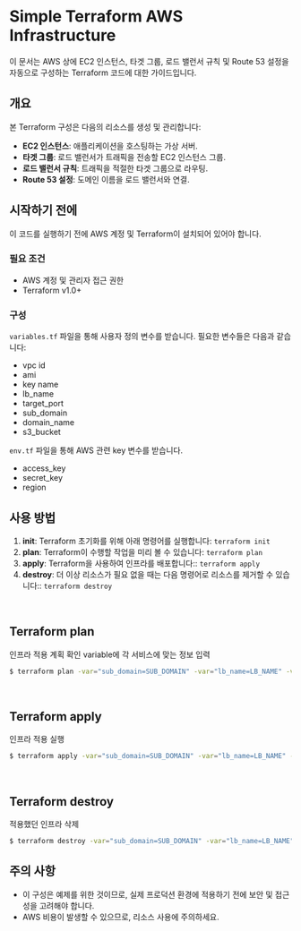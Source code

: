 # Simple Terraform AWS Infrastructure

이 문서는 AWS 상에 EC2 인스턴스, 타겟 그룹, 로드 밸런서 규칙 및 Route 53 설정을 자동으로 구성하는 Terraform 코드에 대한 가이드입니다.

## 개요

본 Terraform 구성은 다음의 리소스를 생성 및 관리합니다:

- **EC2 인스턴스**: 애플리케이션을 호스팅하는 가상 서버.
- **타겟 그룹**: 로드 밸런서가 트래픽을 전송할 EC2 인스턴스 그룹.
- **로드 밸런서 규칙**: 트래픽을 적절한 타겟 그룹으로 라우팅.
- **Route 53 설정**: 도메인 이름을 로드 밸런서와 연결.

## 시작하기 전에

이 코드를 실행하기 전에 AWS 계정 및 Terraform이 설치되어 있어야 합니다.

### 필요 조건

- AWS 계정 및 관리자 접근 권한
- Terraform v1.0+

### 구성

`variables.tf` 파일을 통해 사용자 정의 변수를 받습니다. 필요한 변수들은 다음과 같습니다:

- vpc id
- ami
- key name
- lb_name
- target_port
- sub_domain
- domain_name
- s3_bucket

`env.tf` 파일을 통해 AWS 관련 key 변수를 받습니다.

- access_key
- secret_key
- region

## 사용 방법

1. **init**: Terraform 초기화를 위해 아래 명령어를 실행합니다: `terraform init`
2. **plan**: Terraform이 수행할 작업을 미리 볼 수 있습니다: `terraform plan`
3. **apply**: Terraform을 사용하여 인프라를 배포합니다:: `terraform apply`
4. **destroy**: 더 이상 리소스가 필요 없을 때는 다음 명령어로 리소스를 제거할 수 있습니다:: `terraform destroy`

<br >

## Terraform plan

인프라 적용 계획 확인 variable에 각 서비스에 맞는 정보 입력

```bash
$ terraform plan -var="sub_domain=SUB_DOMAIN" -var="lb_name=LB_NAME" -var="s3_bucket=BUCKET_NAME" -var="key_name="KEY_NAME" -var="domain_name=example.com"
```

<br >

## Terraform apply

인프라 적용 실행

```bash
$ terraform apply -var="sub_domain=SUB_DOMAIN" -var="lb_name=LB_NAME" -var="s3_bucket=BUCKET_NAME" -var="key_name="KEY_NAME" -var="domain_name=example.com"
```

<br >

## Terraform destroy

적용했던 인프라 삭제

```bash
$ terraform destroy -var="sub_domain=SUB_DOMAIN" -var="lb_name=LB_NAME" -var="s3_bucket=BUCKET_NAME" -var="key_name="KEY_NAME" -var="domain_name=example.com"
```

## 주의 사항

- 이 구성은 예제를 위한 것이므로, 실제 프로덕션 환경에 적용하기 전에 보안 및 접근성을 고려해야 합니다.
- AWS 비용이 발생할 수 있으므로, 리소스 사용에 주의하세요.
